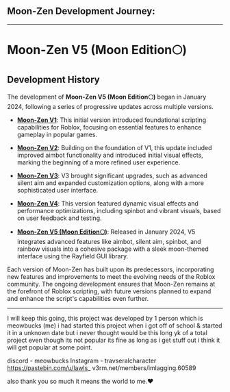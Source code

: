 ## Moon-Zen Development Journey:
---

# Moon-Zen V5 (Moon Edition🌕)

## Development History

The development of **Moon-Zen V5 (Moon Edition🌕)** began in January 2024, following a series of progressive updates across multiple versions. 

- **[Moon-Zen V1](https://github.com/AkiraAKA/Moon-Zen)**: This initial version introduced foundational scripting capabilities for Roblox, focusing on essential features to enhance gameplay in popular games.

- **[Moon-Zen V2](https://github.com/AkiraAKA/Moon-Zen-V2)**: Building on the foundation of V1, this update included improved aimbot functionality and introduced initial visual effects, marking the beginning of a more refined user experience.

- **[Moon-Zen V3](https://github.com/AkiraAKA/Moon-Zen-V3)**: V3 brought significant upgrades, such as advanced silent aim and expanded customization options, along with a more sophisticated user interface.

- **[Moon-Zen V4](https://github.com/AkiraAKA/Moon-Zen-V4)**: This version featured dynamic visual effects and performance optimizations, including spinbot and vibrant visuals, based on user feedback and testing.

- **[Moon-Zen V5 (Moon Edition🌕)](https://github.com/AkiraAKA/Moon-Zen-V5-Moon-Version/tree/main)**: Released in January 2024, V5 integrates advanced features like aimbot, silent aim, spinbot, and rainbow visuals into a cohesive package with a sleek moon-themed interface using the Rayfield GUI library.

Each version of Moon-Zen has built upon its predecessors, incorporating new features and improvements to meet the evolving needs of the Roblox community. The ongoing development ensures that Moon-Zen remains at the forefront of Roblox scripting, with future versions planned to expand and enhance the script's capabilities even further.

--- 

I will keep this going, this project was developed by 1 person which is meowbucks (me) i had started this project when i got off of school & started it in a unknown date but i never thought would be this long yk of a total project even though its not popular its fine as long as i get stuff out i think it will get popular at some point.

discord - meowbucks 
Instagram - travseralcharacter 
https://pastebin.com/u/lawls_
v3rm.net/members/imlagging.60589

also thank you so much it means the world to me.❤️
